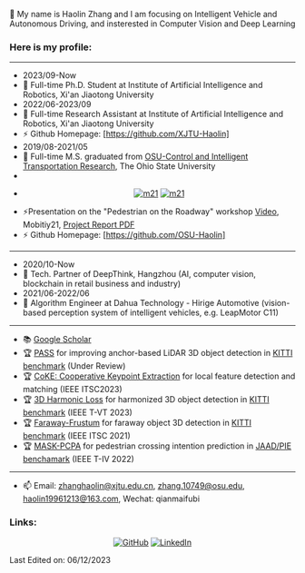 👋 My name is Haolin Zhang and I am focusing on Intelligent Vehicle and Autonomous Driving, and insterested in Computer Vision and Deep Learning 

### Here is my profile:  
----------------------------------------------------------------------------------------------------------------------------------------
- 2023/09-Now
- 🔭 Full-time Ph.D. Student at Institute of Artificial Intelligence and Robotics, Xi'an Jiaotong University  
- 2022/06-2023/09
- 🔭 Full-time Research Assistant at Institute of Artificial Intelligence and Robotics, Xi'an Jiaotong University  
- ⚡ Github Homepage: [https://github.com/XJTU-Haolin]
- 2019/08-2021/05
- 🔭 Full-time M.S. graduated from [OSU-Control and Intelligent Transportation Research](https://citr.osu.edu/people.html), The Ohio State University
- 
- <p align="center">
	<a href="https://mobility21.cmu.edu/"><img src="https://mobility21.cmu.edu/wp-content/themes/mobility21/assets/img/global/logo-footer.png" alt="m21"/></a>
 	<a href="https://mobility21.cmu.edu/"><img src="https://mobility21.cmu.edu/wp-content/uploads/2017/09/logo2.png" alt="m21"/></a>
</p>

- ⚡Presentation on the "Pedestrian on the Roadway" workshop [Video](https://www.youtube.com/watch?v=r1iSP17FIs4&list=PLyqTShehRG5OmKAoRIXEpAQdjsDq9YOHg&index=6&t=162s), Mobitiy21, [Project Report PDF](https://rosap.ntl.bts.gov/view/dot/68477)    
- ⚡ Github Homepage: [https://github.com/OSU-Haolin]  
----------------------------------------------------------------------------------------------------------------------------------------
- 2020/10-Now 
- 🔭 Tech. Partner of DeepThink, Hangzhou (AI, computer vision, blockchain in retail business and industry)
- 2021/06-2022/06
- 🔭 Algorithm Engineer at Dahua Technology - Hirige Automotive (vision-based perception system of intelligent vehicles, e.g. LeapMotor C11) 
----------------------------------------------------------------------------------------------------------------------------------------
- 📚 [Google Scholar](https://scholar.google.com/citations?hl=en&user=odp2WtkAAAAJ)    
- 🏆 [PASS](https://github.com/XJTU-Haolin/Point_Assisted_Sample_Selection) for improving anchor-based LiDAR 3D object detection in [KITTI benchmark](https://www.cvlibs.net/datasets/kitti/eval_object_detail.php?&result=6a822b9936e69a2bd0ece6f24a0780671436ac02) (Under Review)      
- 🏆 [CoKE: Cooperative Keypoint Extraction](https://github.com/XJTU-Haolin/CoKE-Cooperative-Keypoints-Extraction) for local feature detection and matching (IEEE ITSC2023)     
- 🏆 [3D Harmonic Loss](https://github.com/XJTU-Haolin/3D_Harmonic_Loss_for_Object_Detection) for harmonized 3D object detection in [KITTI benchmark](https://www.cvlibs.net/datasets/kitti/eval_object_detail.php?&result=cf021462bb1955480c0c5ebe6c1756545bf98566) (IEEE T-VT 2023)           
- 🏆 [Faraway-Frustum](https://github.com/dongfang-steven-yang/faraway-frustum) for faraway object 3D detection in [KITTI benchmark](http://www.cvlibs.net/datasets/kitti/eval_object_detail.php?&result=48cc1c0c27874e2cc19cbcc76654e9a01c5403a0) (IEEE ITSC 2021)      
- 🏆 [MASK-PCPA](https://github.com/OSU-Haolin/Pedestrian_Crossing_Intention_Prediction) for pedestrian crossing intention prediction in [JAAD/PIE benchamark](https://data.nvision2.eecs.yorku.ca/PIE_dataset/) (IEEE T-IV 2022)         
----------------------------------------------------------------------------------------------------------------------------------------

- 📫 Email: zhanghaolin@xjtu.edu.cn, zhang.10749@osu.edu, haolin19961213@163.com, Wechat: qianmaifubi

### Links:
<p align="center">
	<a href="https://github.com/OSU-Haolin"><img src="https://img.icons8.com/bubbles/50/000000/github.png" alt="GitHub"/></a>
	<a href="https://www.linkedin.com/in/%E7%9A%93%E9%9C%96-%E5%BC%A0-a54a4b202/"><img src="https://img.icons8.com/bubbles/50/000000/linkedin.png" alt="LinkedIn"/></a>  
</p>

Last Edited on: 06/12/2023  
